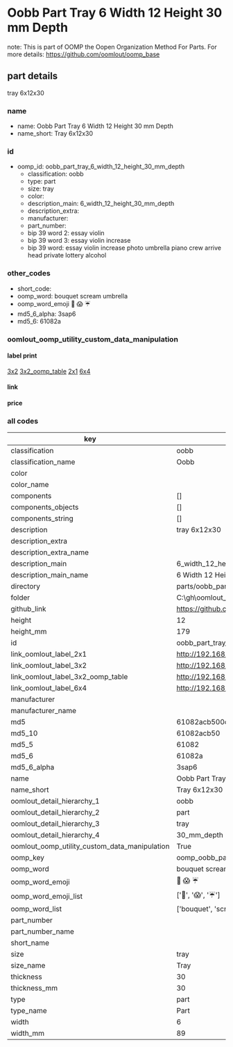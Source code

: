 # Oobb Part Tray 6 Width 12 Height 30 mm Depth  

note: This is part of OOMP the Oopen Organization Method For Parts. For more details: https://github.com/oomlout/oomp_base

##  part details
  



tray 6x12x30



### name
* name: Oobb Part Tray 6 Width 12 Height 30 mm Depth
* name_short: Tray 6x12x30 
### id
* oomp_id: oobb_part_tray_6_width_12_height_30_mm_depth
  * classification: oobb
  * type: part
  * size: tray
  * color: 
  * description_main: 6_width_12_height_30_mm_depth
  * description_extra: 
  * manufacturer: 
  * part_number: 
  * bip 39 word 2: essay violin
  * bip 39 word 3: essay violin increase
  * bip 39 word: essay violin increase photo umbrella piano crew arrive head private lottery alcohol

### other_codes
* short_code: 
* oomp_word: bouquet scream umbrella
* oomp_word_emoji :bouquet: :scream: :umbrella:
* md5_6_alpha: 3sap6
* md5_6: 61082a






### oomlout_oomp_utility_custom_data_manipulation
#### label print
[3x2](http://192.168.1.245:1112/?label=oomp%203sap6)
[3x2_oomp_table](http://192.168.1.108:1112/?label=oomp%203sap6)
[2x1](http://192.168.1.242:1112/?label=oomp%203sap6)
[6x4](http://192.168.1.55:1112/?label=oomp%203sap6)    

#### link

                              

#### price







### all codes 
| key | value |  
| --- | --- |  
| classification | oobb |  
| classification_name | Oobb |  
| color |  |  
| color_name |  |  
| components | [] |  
| components_objects | [] |  
| components_string | [] |  
| description | tray 6x12x30 |  
| description_extra |  |  
| description_extra_name |  |  
| description_main | 6_width_12_height_30_mm_depth |  
| description_main_name | 6 Width 12 Height 30 mm Depth |  
| directory | parts/oobb_part_tray_6_width_12_height_30_mm_depth |  
| folder | C:\gh\oomlout_oobb_version_4_generated_parts\parts\oobb_part_tray_6_width_12_height_30_mm_depth |  
| github_link | https://github.com/oomlout/oomlout_oomp_part_src/tree/main/parts/oobb_part_tray_6_width_12_height_30_mm_depth |  
| height | 12 |  
| height_mm | 179 |  
| id | oobb_part_tray_6_width_12_height_30_mm_depth |  
| link_oomlout_label_2x1 | http://192.168.1.242:1112/?label=oomp%203sap6 |  
| link_oomlout_label_3x2 | http://192.168.1.245:1112/?label=oomp%203sap6 |  
| link_oomlout_label_3x2_oomp_table | http://192.168.1.108:1112/?label=oomp%203sap6 |  
| link_oomlout_label_6x4 | http://192.168.1.55:1112/?label=oomp%203sap6 |  
| manufacturer |  |  
| manufacturer_name |  |  
| md5 | 61082acb500c866a90761a3ae57d1269 |  
| md5_10 | 61082acb50 |  
| md5_5 | 61082 |  
| md5_6 | 61082a |  
| md5_6_alpha | 3sap6 |  
| name | Oobb Part Tray 6 Width 12 Height 30 mm Depth |  
| name_short | Tray 6x12x30  |  
| oomlout_detail_hierarchy_1 | oobb |  
| oomlout_detail_hierarchy_2 | part |  
| oomlout_detail_hierarchy_3 | tray |  
| oomlout_detail_hierarchy_4 | 30_mm_depth |  
| oomlout_oomp_utility_custom_data_manipulation | True |  
| oomp_key | oomp_oobb_part_tray_6_width_12_height_30_mm_depth |  
| oomp_word | bouquet scream umbrella |  
| oomp_word_emoji | :bouquet: :scream: :umbrella: |  
| oomp_word_emoji_list | [':bouquet:', ':scream:', ':umbrella:'] |  
| oomp_word_list | ['bouquet', 'scream', 'umbrella'] |  
| part_number |  |  
| part_number_name |  |  
| short_name |  |  
| size | tray |  
| size_name | Tray |  
| thickness | 30 |  
| thickness_mm | 30 |  
| type | part |  
| type_name | Part |  
| width | 6 |  
| width_mm | 89 |  
